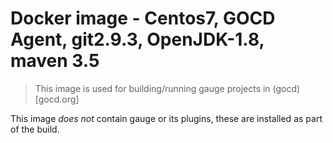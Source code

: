 # Docker image - Centos7, GOCD Agent, git2.9.3, OpenJDK-1.8, maven 3.5

> This image is used for building/running gauge projects in (gocd)[gocd.org]

This image *does not* contain gauge or its plugins, these are installed as part of the build.